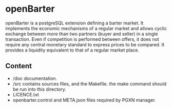 openBarter
==========

openBarter is a postgreSQL extension defining a barter market. It implements the economic mechanisms of a regular market and allows cyclic exchange between more than two partners (buyer and seller) in a single transaction. Even if competition is performed between offers, it does not require any central monetary standard to express prices to be compared. It provides a liquidity equivalent to that of a regular market place.

Content
-------

* /doc documentation. 
* /src contains sources files, and the Makefile. the make command should be run into this directory.
* LICENCE.txt
* openbarter.control and META.json files required by PGXN manager. 



